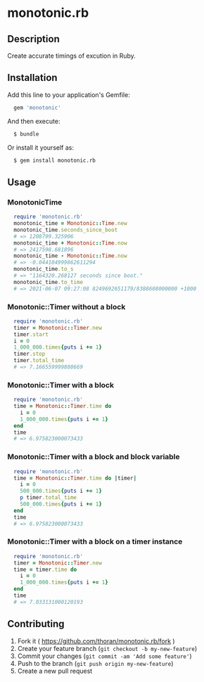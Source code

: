 # monotonic.rb

## Description

Create accurate timings of excution in Ruby.

## Installation

Add this line to your application's Gemfile:
```ruby
  gem 'monotonic'
```
And then execute:
```bash
  $ bundle
```
Or install it yourself as:
```bash
  $ gem install monotonic.rb
```

## Usage

### MonotonicTime

```ruby
  require 'monotonic.rb'
  monotonic_time = Monotonic::Time.new
  monotonic_time.seconds_since_boot
  # => 1208799.325906
  monotonic_time + Monotonic::Time.now
  # => 2417598.681896
  monotonic_time - Monotonic::Time.now
  # => -0.044104999862611294
  monotonic_time.to_s
  # => "1164320.268127 seconds since boot."
  monotonic_time.to_time
  # => 2021-06-07 09:27:08 8249692651179/8388608000000 +1000
```

### Monotonic::Timer without a block

```ruby
  require 'monotonic.rb'
  timer = Monotonic::Timer.new
  timer.start
  i = 0
  1_000_000.times{puts i += 1}
  timer.stop
  timer.total_time
  # => 7.166559999808669
```

### Monotonic::Timer with a block

```ruby
  require 'monotonic.rb'
  time = Monotonic::Timer.time do
    i = 0
    1_000_000.times{puts i += 1}
  end
  time
  # => 6.975823000073433
```

### Monotonic::Timer with a block and block variable

```ruby
  require 'monotonic.rb'
  time = Monotonic::Timer.time do |timer|
    i = 0
    500_000.times{puts i += 1}
    p timer.total_time
    500_000.times{puts i += 1}
  end
  time
  # => 6.975823000073433
```

### Monotonic::Timer with a block on a timer instance

```ruby
  require 'monotonic.rb'
  timer = Monotonic::Timer.new
  time = timer.time do
    i = 0
    1_000_000.times{puts i += 1}
  end
  time
  # => 7.033131000120193
```

## Contributing

1. Fork it ( https://github.com/thoran/monotonic.rb/fork )
2. Create your feature branch (`git checkout -b my-new-feature`)
3. Commit your changes (`git commit -am 'Add some feature'`)
4. Push to the branch (`git push origin my-new-feature`)
5. Create a new pull request
